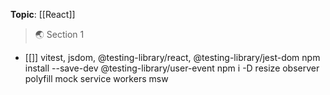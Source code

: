 **Topic**: [[React]]

>🌏 Section 1

- [[]]
vitest, jsdom, @testing-library/react,  @testing-library/jest-dom
npm install --save-dev @testing-library/user-event
npm i -D resize observer polyfill
mock service workers msw